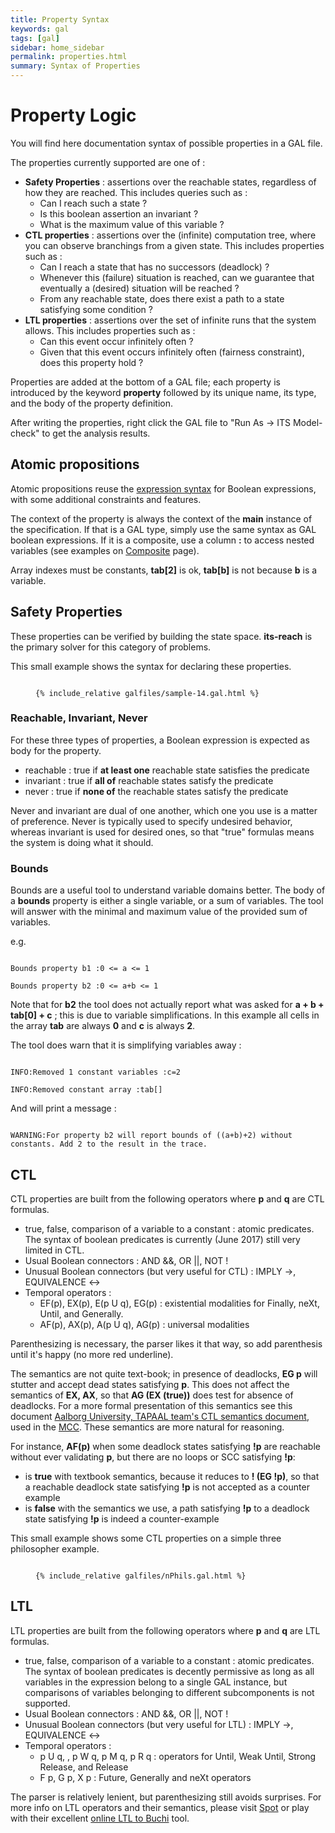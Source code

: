 ```yaml
---
title: Property Syntax
keywords: gal
tags: [gal]
sidebar: home_sidebar
permalink: properties.html
summary: Syntax of Properties
---
```



# Property Logic

You will find here documentation syntax of possible properties in a GAL file.

The properties currently supported are one of :

* **Safety Properties** : assertions over the reachable states, regardless of how they are reached. 
This includes queries such as : 
   * Can I reach such a state ? 
   * Is this boolean assertion an invariant ? 
   * What is the maximum value of this variable ?
* **CTL properties** : assertions over the (infinite) computation tree, where you can observe branchings from a given state. 
This includes properties such as :
   * Can I reach a state that has no successors (deadlock) ?  
   * Whenever this (failure) situation is reached, can we guarantee that eventually a (desired) situation will be reached ?
   * From any reachable state, does there exist a path to a state satisfying some condition ?
* **LTL properties** : assertions over the set of infinite runs that the system allows.
This includes properties such as :
  * Can this event occur infinitely often ?
  * Given that this event occurs infinitely often (fairness constraint), does this property hold ?

Properties are added at the bottom of a GAL file; each property is introduced by the keyword **property**
followed by its unique name, its type, and the body of the property definition.

After writing the properties, right click the GAL file to "Run As -> ITS Model-check" to get the analysis results.
  
## Atomic propositions

Atomic propositions reuse the [expression syntax](galbasics.md) for Boolean expressions, with some additional constraints and features.
 
The context of the property is always the context of the **main** instance of the specification.
If that is a GAL type, simply use the same syntax as GAL boolean expressions.
If it is a composite, use a column **:** to access nested variables (see examples on [Composite](cgalbasics.md) page). 

Array indexes must be constants, **tab[2]** is ok, **tab[b]** is not because **b** is a variable.

## Safety Properties

These properties can be verified by building the state space.
**its-reach** is the primary solver for this category of problems.

This small example shows the syntax for declaring these properties.

<figure class="highlight"><pre><code class="language-c" data-lang="c">
{% include_relative galfiles/sample-14.gal.html %}
</code></pre></figure>

### Reachable, Invariant, Never

For these three types of properties, a Boolean expression is expected as body for the property.

 * reachable : true if **at least one** reachable state satisfies the predicate
 * invariant : true if **all of** reachable states satisfy the predicate
 * never : true if **none of** the reachable states satisfy the predicate
 
Never and invariant are dual of one another, which one you use is a matter of preference.
Never is typically used to specify undesired behavior, whereas invariant is used for desired ones,
 so that "true" formulas means the system is doing what it should.

### Bounds

Bounds are a useful tool to understand variable domains better.
The body of a __bounds__ property is either a single variable, or a sum of variables.
The tool will answer with the minimal and maximum value of the provided sum of variables.  

e.g.

<code>
Bounds property b1 :0 <= a <= 1<br/>
Bounds property b2 :0 <= a+b <= 1
</code>

Note that for __b2__ the tool does not actually report what was asked for __a + b + tab[0] + c__ ; this is due to variable simplifications.
In this example all cells in the array __tab__ are always **0** and __c__ is always **2**.

The tool does warn that it is simplifying variables away :

<code>
INFO:Removed 1 constant variables :c=2<br/>
INFO:Removed constant array :tab[]
</code>

And will print a message : 

<code>
WARNING:For property b2 will report bounds of ((a+b)+2) without constants. Add 2 to the result in the trace.
</code>

## CTL

CTL properties are built from the following operators where **p** and **q** are CTL formulas.
* true, false, comparison of a variable to a constant : atomic predicates. The syntax of boolean predicates is currently (June 2017) still very limited in CTL.
* Usual Boolean connectors : AND &&, OR &#124;&#124;, NOT ! 
* Unusual Boolean connectors (but very useful for CTL) : IMPLY ->, EQUIVALENCE <->
* Temporal operators :
  * EF(p), EX(p), E(p U q), EG(p) : existential modalities for Finally, neXt, Until, and Generally.
  * AF(p), AX(p), A(p U q), AG(p) : universal modalities

Parenthesizing is necessary, the parser likes it that way, so add parenthesis until it's happy (no more red underline).

The semantics are not quite text-book; in presence of deadlocks, **EG p** will stutter and accept dead states satisfying **p**.
This does not affect the semantics of **EX, AX**, so that **AG (EX (true))** does test for absence of deadlocks.
For a more formal presentation of this semantics see this document [Aalborg University, TAPAAL team's CTL semantics document](files/CTL-semantics.pdf), used in the [MCC](http://mcc.lip6.fr).
These semantics are more natural for reasoning.

For instance, **AF(p)** when some deadlock states satisfying **!p** are reachable without ever validating **p**, but there are no loops or SCC satisfying **!p**:
* is **true** with textbook semantics, because it reduces to **! (EG !p)**, so that a reachable deadlock state satisfying **!p** is not accepted as a counter example
* is **false** with the semantics we use, a path satisfying **!p** to a deadlock state satisfying **!p** is indeed a counter-example

This small example shows some CTL properties on a simple three philosopher example.

<figure class="highlight"><pre><code class="language-c" data-lang="c">
{% include_relative galfiles/nPhils.gal.html %}
</code></pre></figure>

## LTL

LTL properties are built from the following operators where **p** and **q** are LTL formulas.
* true, false, comparison of a variable to a constant : atomic predicates. 
The syntax of boolean predicates is decently permissive as long as all variables in the expression belong to a single GAL instance, but comparisons of variables belonging to different subcomponents is not supported.
* Usual Boolean connectors : AND &&, OR &#124;&#124;, NOT ! 
* Unusual Boolean connectors (but very useful for LTL) : IMPLY ->, EQUIVALENCE <->
* Temporal operators :
  * p U q, , p W q, p M q, p R q : operators for Until, Weak Until, Strong Release, and Release
  * F p, G p, X p : Future, Generally and neXt operators

The parser is relatively lenient, but parenthesizing still avoids surprises.
For more info on LTL operators and their semantics, please visit [Spot](https://spot.lrde.epita.fr/concepts.html#ltl) or play with their excellent
[online LTL to Buchi](https://spot.lrde.epita.fr/trans.html) tool.

